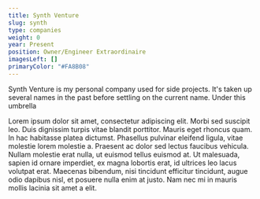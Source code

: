 ```yaml
---
title: Synth Venture
slug: synth
type: companies
weight: 0
year: Present
position: Owner/Engineer Extraordinaire
imagesLeft: []
primaryColor: "#FA8B08"
---
```


Synth Venture is my personal company used for side projects. It's taken up several names in the past before settling on the current name. Under this umbrella


Lorem ipsum dolor sit amet, consectetur adipiscing elit. Morbi sed suscipit leo. Duis dignissim turpis vitae blandit porttitor. Mauris eget rhoncus quam. In hac habitasse platea dictumst. Phasellus pulvinar eleifend ligula, vitae molestie lorem molestie a. Praesent ac dolor sed lectus faucibus vehicula. Nullam molestie erat nulla, ut euismod tellus euismod at. Ut malesuada, sapien id ornare imperdiet, ex magna lobortis erat, id ultrices leo lacus volutpat erat. Maecenas bibendum, nisi tincidunt efficitur tincidunt, augue odio dapibus nisl, et posuere nulla enim at justo. Nam nec mi in mauris mollis lacinia sit amet a elit.
